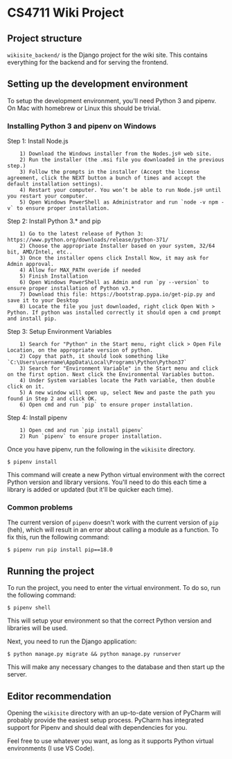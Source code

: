 # CS4711 Wiki Project

## Project structure

`wikisite_backend/` is the Django project for the wiki site. This contains everything for the backend and for serving the frontend.


## Setting up the development environment

To setup the development environment, you'll need Python 3 and pipenv. On Mac with homebrew or Linux this should be trivial. 


### Installing Python 3 and pipenv on Windows

  Step 1: Install Node.js
  
        1) Download the Windows installer from the Nodes.js® web site.
        2) Run the installer (the .msi file you downloaded in the previous step.)
        3) Follow the prompts in the installer (Accept the license agreement, click the NEXT button a bunch of times and accept the                 default installation settings).
        4) Restart your computer. You won’t be able to run Node.js® until you restart your computer.
        5) Open Windows PowerShell as Administrator and run `node -v npm -v` to ensure proper installation.
        
  Step 2: Install Python 3.* and pip
  
  
        1) Go to the latest release of Python 3: https://www.python.org/downloads/release/python-371/
        2) Choose the appropriate Installer based on your system, 32/64 bit, AMD/Intel, etc..
        3) Once the installer opens click Install Now, it may ask for Admin approval.
        4) Allow for MAX_PATH overide if needed
        5) Finish Installation
        6) Open Windows PowerShell as Admin and run `py --version` to ensure proper installation of Python v3.*
        7) Download this file: https://bootstrap.pypa.io/get-pip.py and save it to your Desktop
        8) Locate the file you just downloaded, right click Open With > Python. If python was installed correctly it should open a cmd prompt and install pip.
        
  Step 3: Setup Environment Variables
  
  
        1) Search for "Python" in the Start menu, right click > Open File Location, on the appropriate version of python.
        2) Copy that path, it should look something like `C:\Users\username\AppData\Local\Programs\Python\Python37`
        3) Search for "Environment Variable" in the Start menu and click on the first option. Next click the Environmental Variables button.
        4) Under System variables locate the Path variable, then double click on it.
        5) A new window will open up, select New and paste the path you found in Step 2 and click OK.
        6) Open cmd and run `pip` to ensure proper installation.
       
  Step 4: Install pipenv
  
  
        1) Open cmd and run `pip install pipenv`
        2) Run `pipenv` to ensure proper installation.
  

Once you have pipenv, run the following in the `wikisite` directory.

```
$ pipenv install
```

This command will create a new Python virtual environment with the correct Python version and library versions. You'll need to do this each time a library is added or updated (but it'll be quicker each time).

### Common problems

The current version of `pipenv` doesn't work with the current version of `pip` (heh), which will result in an error about
calling a module as a function. To fix this, run the following
command:

```
$ pipenv run pip install pip==18.0
```


## Running the project

To run the project, you need to enter the virtual environment. To do so, run the following command:

```
$ pipenv shell
```

This will setup your environment so that the correct Python version and libraries will be used.

Next, you need to run the Django application:

```
$ python manage.py migrate && python manage.py runserver
```

This will make any necessary changes to the database and then start up the server.

## Editor recommendation

Opening the `wikisite` directory with an up-to-date version of PyCharm will probably provide the easiest setup process. PyCharm has integrated support for Pipenv and should deal with dependencies for you.


Feel free to use whatever you want, as long as it supports Python virtual environments (I use VS Code).
